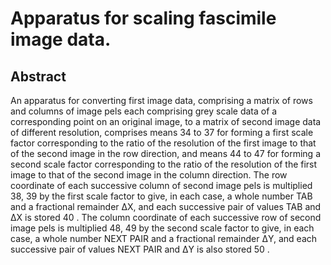 # Apparatus for scaling fascimile image data.

## Abstract
An apparatus for converting first image data, comprising a matrix of rows and columns of image pels each comprising grey scale data of a corresponding point on an original image, to a matrix of second image data of different resolution, comprises means 34 to 37 for forming a first scale factor corresponding to the ratio of the resolution of the first image to that of the second image in the row direction, and means 44 to 47 for forming a second scale factor corresponding to the ratio of the resolution of the first image to that of the second image in the column direction. The row coordinate of each successive column of second image pels is multiplied 38, 39 by the first scale factor to give, in each case, a whole number TAB and a fractional remainder ΔX, and each successive pair of values TAB and ΔX is stored 40 . The column coordinate of each successive row of second image pels is multiplied 48, 49 by the second scale factor to give, in each case, a whole number NEXT PAIR and a fractional remainder ΔY, and each successive pair of values NEXT PAIR and ΔY is also stored 50 .
